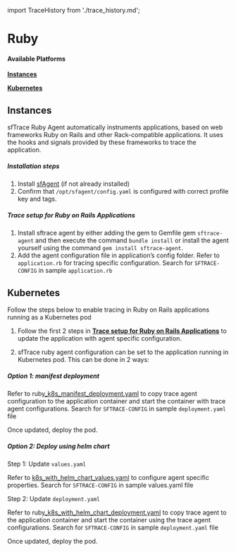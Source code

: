 import TraceHistory from './trace_history.md';

# Ruby
#### Available Platforms

[**Instances**](ruby#instances)

[**Kubernetes**](ruby#kubernetes)


## Instances

sfTrace Ruby Agent automatically instruments applications, based on web frameworks Ruby on Rails and other Rack-compatible applications. It uses the hooks and signals provided by these frameworks to trace the application.

##### Installation steps

1. Install [sfAgent](/docs/Quick_Start/getting_started#sfagent) (if not already installed)
2. Confirm that `/opt/sfagent/config.yaml` is configured with correct profile key and tags.

##### Trace setup for Ruby on Rails Applications

1. Install sftrace agent by either adding the gem to Gemfile gem `sftrace-agent` and then execute the command `bundle install` or install the agent yourself using the command `gem install sftrace-agent`.
2. Add the agent configuration file in application’s config folder. Refer to `application.rb` for tracing specific configuration. Search for `SFTRACE-CONFIG` in sample `application.rb` 

## Kubernetes

 Follow the steps below to enable tracing in Ruby on Rails applications running as a Kubernetes pod

1. Follow the first 2 steps in **[Trace setup for Ruby on Rails Applications](#instances)** to update the application with agent specific configuration.

2. sfTrace ruby agent configuration can be set to the application running in Kubernetes pod. This can be done in 2 ways:

##### **Option 1:  manifest deployment**

Refer to ruby[_k8s_manifest_deployment.yaml](https://github.com/snappyflow/website-artefacts/blob/master/sfTracing/nodejs/nodejs_k8s_standalone_deployment.yaml)  to copy trace agent configuration to the application container and start the container with trace agent configurations. Search for `SFTRACE-CONFIG` in sample `deployment.yaml` file

Once updated, deploy the pod.

##### **Option 2: Deploy using helm chart**

Step 1: Update `values.yaml`

Refer to [k8s_with_helm_chart_values.yaml](https://github.com/snappyflow/website-artefacts/blob/master/sfTracing/nodejs/k8s_with_helm_chart_values.yaml) to configure agent specific properties. Search for `SFTRACE-CONFIG` in sample values.yaml file

Step 2: Update `deployment.yaml`

Refer to ruby[_k8s_with_helm_chart_deployment.yaml](https://github.com/snappyflow/website-artefacts/blob/master/sfTracing/nodejs/nodejs_k8s_with_helm_chart_deployment.yaml) to copy trace agent to the application container and start the container using the trace agent configurations. Search for `SFTRACE-CONFIG` in sample `deployment.yaml` file

Once updated, deploy the pod.


 <TraceHistory/>